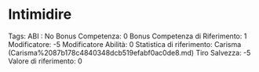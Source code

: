 # Intimidire

Tags: ABI
: No
Bonus Competenza: 0
Bonus Competenza di Riferimento: 1
Modificatore: -5
Modificatore  Abilità: 0
Statistica di riferimento: Carisma (Carisma%2087b178c4840348dcb519efabf0ac0de8.md)
Tiro Salvezza: -5
Valore di riferimento: 0